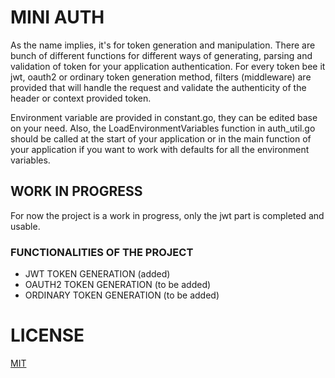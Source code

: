 # MINI AUTH #

As the name implies, it's for token generation and manipulation. There are bunch of different functions
for different ways of generating, parsing and validation of token for your application authentication.
For every token bee it jwt, oauth2 or ordinary token generation method, filters (middleware) are provided 
that will handle the request and validate the authenticity of the header or context provided token.

Environment variable are provided in constant.go, they can be edited base on your need.  Also, the
LoadEnvironmentVariables function in auth_util.go should be called at the start of your application
or in the main function of your application if you want to work with defaults for all the environment variables.

## WORK IN PROGRESS ##

For now the project is a work in progress, only the jwt part is completed and usable.

### FUNCTIONALITIES OF THE PROJECT ###

* JWT TOKEN GENERATION (added)
* OAUTH2 TOKEN GENERATION (to be added)
* ORDINARY TOKEN GENERATION (to be added)


# LICENSE #

[MIT](https://github.com/bellomnk/mini-auth/blob/master/LICENSE)